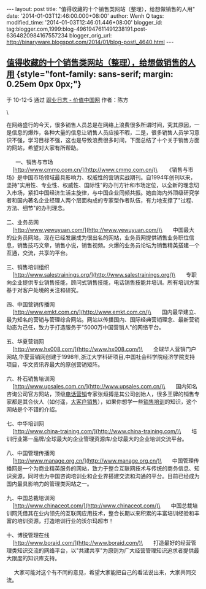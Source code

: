 --- layout: post title:
"值得收藏的十个销售类网站（整理），给想做销售的人用" date:
'2014-01-03T12:46:00.000+08:00' author: Wenh Q tags: modified\_time:
'2014-01-03T12:46:01.446+08:00' blogger\_id:
tag:blogger.com,1999:blog-4961947611491238191.post-6364820984167557234
blogger\_orig\_url:
http://binaryware.blogspot.com/2014/01/blog-post\_4640.html ---

[值得收藏的十个销售类网站（整理），给想做销售的人用](http://www.chinavalue.net/Blog/561502.aspx) {style="font-family: sans-serif; margin: 0.25em 0px 0px;"}
------------------------------------------------------------------------------------------------

于 10-12-5 通过 [职业日志 -
价值中国网](http://www.chinavalue.net/Blog/) 作者：陈方

\

在网络盛行的今天，很多销售人员总是在网络上浪费很多所谓时间，究其原因，一是信息的爆炸，各种大量的信息让销售人员应接不暇，二是，很多销售人员学习意识不强，学习目标不强，这也是导致浪费很多时间，下面总结了十个关于销售方面的网站，希望对大家有所帮助。\
 \
      一、销售与市场\
    [http://www.cmmo.com.cn/](http://www.cmmo.com.cn/)\
    
《销售与市场》是中国市场领域最具影响力、权威性的营销实战期刊。自1994年创刊以来，坚持"实用性、专业性、权威性、国际性"的办刊方针和市场定位，以全新的理念切入市场，紧扣中国经济生活主旋律，与中国企业同频共振。她由海内外顶级研究学者和国内著名企业经理人两个层面构成的专家型作者队伍，有力地支撑了"过程、方法、细节"的办刊理念。\
 \
二、业务员网\
    [http://www.yewuyuan.com/](http://www.yewuyuan.com/)\
     
中国最大的业务员网站，现在已经发展成为很出名的网站，业务员网提供销售业务职位信息，销售技巧文章，销售小说，销售视频。火爆的业务员论坛为销售精英搭建一个互通，交流，共享的平台。\
    \
三、销售培训组织\
    [http://www.salestrainings.org/](http://www.salestrainings.org/)\
     
专职向企业提供专业销售技能，顾问式销售技能，电话销售技能并培训。所有培训方案基于对客户处境的关注和研究。\
 \
四、中国营销传播网\
     [http://www.emkt.com.cn/](http://www.emkt.com.cn/)\
     
国内最早建立、最为知名的营销与管理综合网站。网站以传播国内、国际经典营销理念、最新营销动态为己任，致力于打造服务于"5000万中国营销人"的网络平台。\
 \
五、华夏营销网\
     [http://www.hx008.com/](http://www.hx008.com/)\
     
全球华人营销门户网站,华夏营销网创建于1998年,浙江大学科研项目,中国社会科学院经济学院支持项目，华文资讯界最大的原创营销矩阵。\
\
六、朴石销售培训网\
    [http://www.upsales.com.cn/](http://www.upsales.com.cn/)\
      
国内知名咨询公司官方网站，顶级[电话营销](http://www.upsales.com.cn/)专家张烜搏是其公司创始人，很多王牌的销售专家都是其合伙人（如付遥，[大客户销售](http://www.upsales.com.cn/)），如果你想学一些[销售培训](http://www.upsales.com.cn/)的知识，这个网站是个不错的介绍。\
    \
七、中华培训网\
    [http://www.china-training.com/](http://www.china-training.com/)\
     
培训行业第一品牌/全球最大的企业管理资源库/全球最大的企业培训交流平台。\
   \
八、中国管理传播网\
    [http://www.manage.org.cn/](http://www.manage.org.cn/)\
      
中国管理传播网是一个为商业精英服务的网站，致力于整合互联网技术与传统的商务信息、知识资源，同时也为中国咨询培训业和企业界搭建交流和沟通的平台。目前已经成为国内最具影响力的管理类网站之一。\
  \
九、中国总裁培训网 \
    [http://www.chinaceot.com/](http://www.chinaceot.com/)\
      
中国总裁培训网凭借其在业内领先的互联网应用技术，整合长期以来积累的丰富培训经验和丰富的培训资源，打造培训行业的沃尔玛超市！\
   \
十、博锐管理在线\
    [http://www.boraid.com/](http://www.boraid.com/)\
     
打造最好的经营管理类知识交流的网络平台，以"共建共享"为原则为广大经营管理知识追求者提供最大限度的知识库支持。\
    \
    
大家可能对这个有不同的意见，希望大家能把自己的看法说出来，大家共同交流。\
\
 
